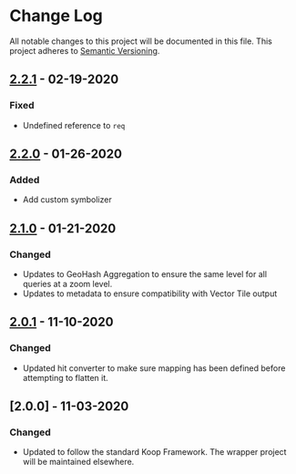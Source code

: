 # Change Log
All notable changes to this project will be documented in this file.
This project adheres to [Semantic Versioning](http://semver.org/).

## [2.2.1] - 02-19-2020
### Fixed
* Undefined reference to `req`

## [2.2.0] - 01-26-2020
### Added
* Add custom symbolizer

## [2.1.0] - 01-21-2020
### Changed
* Updates to GeoHash Aggregation to ensure the same level for all queries at a zoom level.
* Updates to metadata to ensure compatibility with Vector Tile output

## [2.0.1] - 11-10-2020
### Changed
* Updated hit converter to make sure mapping has been defined before attempting to flatten it.

## [2.0.0] - 11-03-2020
### Changed
* Updated to follow the standard Koop Framework. The wrapper project will be maintained elsewhere.

[2.2.1]: https://github.com/koopjs/koop-provider-elasticsearch/compare/v2.2.0...v2.1.1
[2.2.0]: https://github.com/koopjs/koop-provider-elasticsearch/compare/v2.1.0...v2.2.0
[2.1.0]: https://github.com/koopjs/koop-provider-elasticsearch/compare/v2.0.1...v2.1.0
[2.0.1]: https://github.com/koopjs/koop-provider-elasticsearch/compare/v2.0.0...v2.0.1